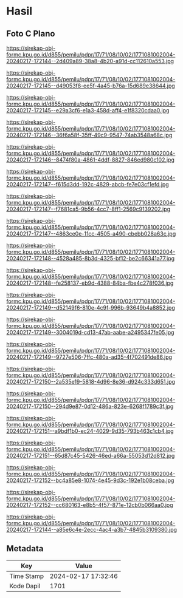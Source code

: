 # Hasil

## Foto C Plano

https://sirekap-obj-formc.kpu.go.id/d855/pemilu/pdpr/17/71/08/10/02/1771081002004-20240217-172144--2d409a89-38a8-4b20-a91d-cc112610a553.jpg

https://sirekap-obj-formc.kpu.go.id/d855/pemilu/pdpr/17/71/08/10/02/1771081002004-20240217-172145--d49053f8-ee5f-4a45-b76a-15d689e38644.jpg

https://sirekap-obj-formc.kpu.go.id/d855/pemilu/pdpr/17/71/08/10/02/1771081002004-20240217-172145--e29a3cf6-e1a3-458d-aff4-e1f8320cdaa0.jpg

https://sirekap-obj-formc.kpu.go.id/d855/pemilu/pdpr/17/71/08/10/02/1771081002004-20240217-172146--36f6a58f-35ff-49c9-9547-74ab3548a68c.jpg

https://sirekap-obj-formc.kpu.go.id/d855/pemilu/pdpr/17/71/08/10/02/1771081002004-20240217-172146--8474f80a-4861-4ddf-8827-846ed980c102.jpg

https://sirekap-obj-formc.kpu.go.id/d855/pemilu/pdpr/17/71/08/10/02/1771081002004-20240217-172147--f615d3dd-192c-4829-abcb-fe7e03cf1efd.jpg

https://sirekap-obj-formc.kpu.go.id/d855/pemilu/pdpr/17/71/08/10/02/1771081002004-20240217-172147--f7681ca5-9b56-4cc7-8ff1-2569c9139202.jpg

https://sirekap-obj-formc.kpu.go.id/d855/pemilu/pdpr/17/71/08/10/02/1771081002004-20240217-172147--4863ce0e-11cc-4505-a490-cbebb028a63c.jpg

https://sirekap-obj-formc.kpu.go.id/d855/pemilu/pdpr/17/71/08/10/02/1771081002004-20240217-172148--4528a485-8b3d-4325-bf12-be2c66341a77.jpg

https://sirekap-obj-formc.kpu.go.id/d855/pemilu/pdpr/17/71/08/10/02/1771081002004-20240217-172148--fe258137-eb9d-4388-84ba-fbe4c278f036.jpg

https://sirekap-obj-formc.kpu.go.id/d855/pemilu/pdpr/17/71/08/10/02/1771081002004-20240217-172149--d52149f6-810e-4c9f-996b-93649b4a8852.jpg

https://sirekap-obj-formc.kpu.go.id/d855/pemilu/pdpr/17/71/08/10/02/1771081002004-20240217-172149--3004019d-cd13-47ab-aabe-a2495347fe05.jpg

https://sirekap-obj-formc.kpu.go.id/d855/pemilu/pdpr/17/71/08/10/02/1771081002004-20240217-172149--9727e506-7ffc-480a-ad35-4f702491de86.jpg

https://sirekap-obj-formc.kpu.go.id/d855/pemilu/pdpr/17/71/08/10/02/1771081002004-20240217-172150--2a535e19-5818-4d96-8e36-d924c333d651.jpg

https://sirekap-obj-formc.kpu.go.id/d855/pemilu/pdpr/17/71/08/10/02/1771081002004-20240217-172150--294d9e87-0d12-486a-823e-6268f1789c3f.jpg

https://sirekap-obj-formc.kpu.go.id/d855/pemilu/pdpr/17/71/08/10/02/1771081002004-20240217-172151--a9bdf1b0-ec24-4029-9d35-793b463c1cb4.jpg

https://sirekap-obj-formc.kpu.go.id/d855/pemilu/pdpr/17/71/08/10/02/1771081002004-20240217-172151--65d87c45-5426-46ed-a66a-55053d12d812.jpg

https://sirekap-obj-formc.kpu.go.id/d855/pemilu/pdpr/17/71/08/10/02/1771081002004-20240217-172152--bc4a85e8-1074-4e45-9d3c-192e1b08ceba.jpg

https://sirekap-obj-formc.kpu.go.id/d855/pemilu/pdpr/17/71/08/10/02/1771081002004-20240217-172152--cc680163-e8b5-4f57-871e-12cb0b066aa0.jpg

https://sirekap-obj-formc.kpu.go.id/d855/pemilu/pdpr/17/71/08/10/02/1771081002004-20240217-172144--a85e6c4e-2ecc-4ac4-a3b7-4845b3109380.jpg


## Metadata

| Key        | Value               |
| ---------- | ------------------- |
| Time Stamp | 2024-02-17 17:32:46 |
| Kode Dapil | 1701                |



